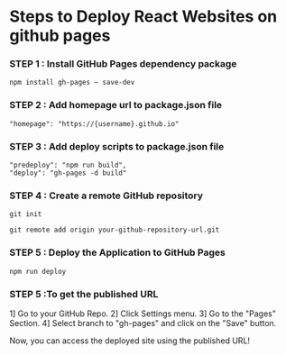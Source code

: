 # Steps to Deploy React Websites on github pages

### STEP 1 : Install GitHub Pages dependency package
```
npm install gh-pages — save-dev
```

### STEP 2 : Add homepage url to package.json file
```
"homepage": "https://{username}.github.io"
```

### STEP 3 : Add deploy scripts to package.json file
```
"predeploy": "npm run build",
"deploy": "gh-pages -d build"
```
### STEP 4 : Create a remote GitHub repository
```
git init
```
```
git remote add origin your-github-repository-url.git
```
### STEP 5 : Deploy the Application to GitHub Pages
```
npm run deploy
```

### STEP 5 :To get the published URL
1] Go to your GitHub Repo.
2] Click Settings menu.
3] Go to the "Pages" Section.
4] Select branch to "gh-pages" and click on the "Save" button.

Now, you can access the deployed site using the published URL!
